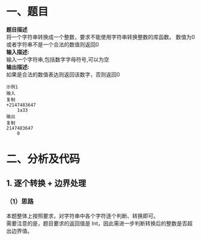# 一、题目
**题目描述**  
将一个字符串转换成一个整数，要求不能使用字符串转换整数的库函数。 数值为0或者字符串不是一个合法的数值则返回0  
**输入描述:**    
输入一个字符串,包括数字字母符号,可以为空  
**输出描述:**  
如果是合法的数值表达则返回该数字，否则返回0  
```
示例1
输入  
复制
+2147483647
    1a33
输出
复制
2147483647
    0
```
# 二、分析及代码
## 1. 逐个转换 + 边界处理
### （1）思路
本题整体上按照要求，对字符串中各个字符逐个判断、转换即可。    
需要注意的是，题目要求的返回值是 Int，因此需进一步判断转换后的整数是否超出边界值。   
